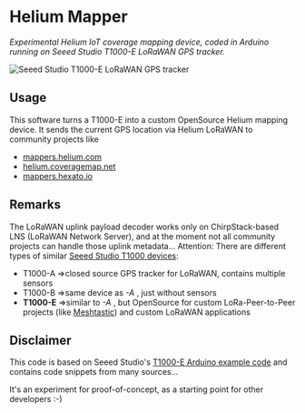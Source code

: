 # Helium Mapper
*Experimental Helium IoT coverage mapping device,
coded in Arduino running on Seeed Studio T1000-E LoRaWAN GPS tracker.*

![Seeed Studio T1000-E LoRaWAN GPS tracker](SeeedStudio_T1000-E.png)

## Usage
This software turns a T1000-E into a custom OpenSource Helium mapping device.
It sends the current GPS location via Helium LoRaWAN to community projects like

- [mappers.helium.com](https://docs.helium.com/iot/coverage-mapping/)
- [helium.coveragemap.net](https://www.coveragemap.net/2024/02/28/mapping-with-chirpstack/)
- [mappers.hexato.io](https://mappers.hexato.io/docs)

## Remarks
The LoRaWAN uplink payload decoder works only on ChirpStack-based LNS (LoRaWAN Network Server),
and at the moment not all community projects can handle those uplink metadata...
Attention: There are different types of similar [Seeed Studio T1000 devices](https://wiki.seeedstudio.com/SenseCAP_T1000_tracker/Introduction/):
- T1000-A =>closed source GPS tracker for LoRaWAN, contains multiple sensors
- T1000-B =>same device as *-A* , just without sensors
- **T1000-E** =>similar to *-A* , but OpenSource for custom LoRa-Peer-to-Peer projects (like [Meshtastic](https://meshtastic.org/)) and custom LoRaWAN applications

## Disclaimer
This code is based on Seeed Studio's  [T1000-E Arduino example code](https://wiki.seeedstudio.com/t1000_e_arduino_examples/)
 and contains code snippets from many sources...
 
 It's an experiment for proof-of-concept,
 as a starting point for other developers :-)

